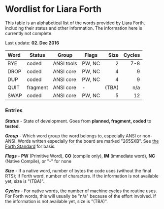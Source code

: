 # Wordlist for Liara Forth

This table is an alphabetical list of the words provided by Liara Forth, including
their status and other information. The information here is currently not
complete. 

Last update: **02. Dec 2016**

| Word        | Status   | Group      | Flags  | Size  | Cycles |
| :---------- | -------- | ---------- | ------ | ----: | -----: | 
| BYE         | coded    | ANSI tools | PW, NC | 2     |    7-8 | 
| DROP        | coded    | ANSI core  | PW, NC | 4     |      9 |
| DUP         | coded    | ANSI core  | PW, NC | 4     |      9 |
| QUIT        | fragment | ANSI core  | -      | (TBA) |    n/a |
| SWAP        | coded    | ANSI core  | PW, NC | 5     |     12 |


### Entries

***Status*** - State of development. Goes from **planned, fragment, coded** to
**tested**.

***Group*** - Which word group the word belongs to, especially ANSI or
non-ANSI. Words written especially for the board are marked "265SXB". See [the
Forth Standard](https://forth-standard.org/) for basis.

***Flags*** - **PW** (Primitive Word), **CO** (compile only), **IM** (immediate word), 
**NC** (Native Compile), or "-" for none

***Size*** - If a native word, number of bytes the code uses (without the final
RTS); if Forth word, number of characters. If the information is not available
yet, size is "(TBA)".

***Cycles*** - For native words, the number of machine cycles the routine uses.
For Forth words, this will usually be "n/a" because of the effort involved.  If
the information is not available yet, size is "(TBA)".
